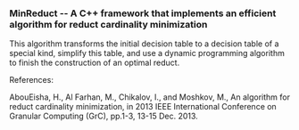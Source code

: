 
### MinReduct -- A C++ framework that implements an efficient algorithm for reduct cardinality minimization

This algorithm transforms the initial decision table to a decision table of a special kind, simplify this table, and use a dynamic programming algorithm to finish the construction of an optimal reduct.

References:

AbouEisha, H., Al Farhan, M., Chikalov, I., and Moshkov, M., An algorithm for reduct cardinality minimization, in 2013 IEEE International Conference on Granular Computing (GrC), pp.1-3, 13-15 Dec. 2013.
